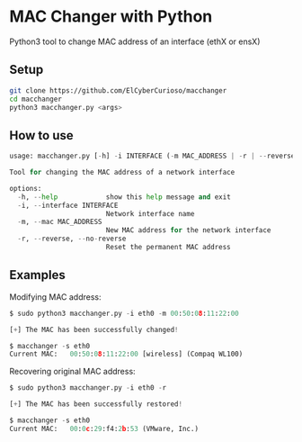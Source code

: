 # MAC Changer with Python

Python3 tool to change MAC address of an interface (ethX or ensX)

## Setup

```bash
git clone https://github.com/ElCyberCurioso/macchanger
cd macchanger
python3 macchanger.py <args>
```

## How to use

```python                        
usage: macchanger.py [-h] -i INTERFACE (-m MAC_ADDRESS | -r | --reverse | --no-reverse)

Tool for changing the MAC address of a network interface

options:
  -h, --help            show this help message and exit
  -i, --interface INTERFACE
                        Network interface name
  -m, --mac MAC_ADDRESS
                        New MAC address for the network interface
  -r, --reverse, --no-reverse
                        Reset the permanent MAC address

```

## Examples

Modifying MAC address:

```python
$ sudo python3 macchanger.py -i eth0 -m 00:50:08:11:22:00

[+] The MAC has been successfully changed!

$ macchanger -s eth0
Current MAC:   00:50:08:11:22:00 [wireless] (Compaq WL100)
```

Recovering original MAC address:

```python
$ sudo python3 macchanger.py -i eth0 -r                  

[+] The MAC has been successfully restored!

$ macchanger -s eth0                                     
Current MAC:   00:0c:29:f4:2b:53 (VMware, Inc.)
```
